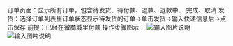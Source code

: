 订单页面：显示所有订单，包含待发货、待付款、退款、退款中、 完成、取消
发货：选择订单列表里订单状态显示待发货的订单→单击发货→输入快递信息后→点击保存
前提：已经在微商城里付款
操作步骤图示：
![输入图片说明](https://images.gitee.com/uploads/images/2021/0512/144944_8991c337_8867015.png "屏幕截图.png")
![输入图片说明](https://images.gitee.com/uploads/images/2021/0512/145111_77d383ac_8867015.png "屏幕截图.png")